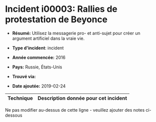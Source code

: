 # Incident i00003: Rallies de protestation de Beyonce

* **Résumé:** Utilisez la messagerie pro- et anti-sujet pour créer un argument artificiel dans la vraie vie.

* **Type d'incident**: incident

* **Année commencée:** 2016

* **Pays:** Russie, États-Unis

* **Trouvé via:**

* **Date ajoutée:** 2019-02-24
 

|Technique |Description donnée pour cet incident |
|--------- |------------------------- |


Ne pas modifier au-dessus de cette ligne - veuillez ajouter des notes ci-dessous